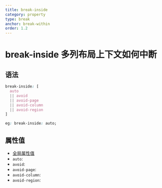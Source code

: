 ```yaml
---
title: break-inside
category: property
type: break
anchor: break-within
order: 1.2
---
```


# break-inside 多列布局上下文如何中断

## 语法

```css
break-inside: [
  auto
  || avoid
  || avoid-page
  || avoid-column
  || avoid-region
]

eg: break-inside: auto;
```

## 属性值

* [全局属性值](/front-end/CSS/values#anchor-值类型)
* `auto`:
* `avoid`:
* `avoid-page`:
* `avoid-column`:
* `avoid-region`:
